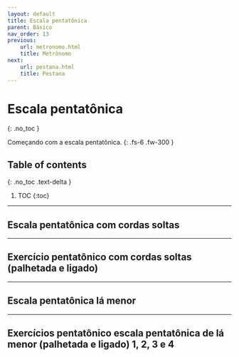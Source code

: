 ```yaml
---
layout: default
title: Escala pentatônica
parent: Básico
nav_order: 13
previous:
    url: metronomo.html
    title: Metrônomo
next:
    url: pestana.html
    title: Pestana
---
```


# Escala pentatônica
{: .no_toc }

Começando com a escala pentatônica.
{: .fs-6 .fw-300 }

## Table of contents
{: .no_toc .text-delta }

1. TOC
{:toc}

---

## Escala pentatônica com cordas soltas

---

## Exercício pentatônico com cordas soltas (palhetada e ligado)

---

## Escala pentatônica lá menor

---

## Exercícios pentatônico escala pentatônica de lá menor (palhetada e ligado) 1, 2, 3 e 4